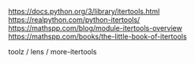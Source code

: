 https://docs.python.org/3/library/itertools.html  
https://realpython.com/python-itertools/  
https://mathspp.com/blog/module-itertools-overview  
https://mathspp.com/books/the-little-book-of-itertools  

toolz / lens / more-itertools
